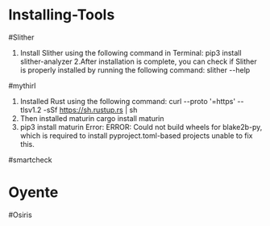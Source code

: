 # Installing-Tools

#Slither 
1. Install Slither using the following command in Terminal:
      pip3 install slither-analyzer
2.After installation is complete, you can check if Slither is properly installed by running the following command:
      slither --help
      

#mythirl 

1. Installed Rust using the following command: 
        curl --proto '=https' --tlsv1.2 -sSf https://sh.rustup.rs | sh
2. Then installed maturin 
        cargo install maturin 
3. pip3 install maturin 
   Error: ERROR: Could not build wheels for blake2b-py, which is required to install pyproject.toml-based projects
unable to fix this. 


#smartcheck



# Oyente

#Osiris
